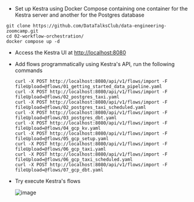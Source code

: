 
- Set up Kestra using Docker Compose containing one container for the Kestra server and another for the Postgres database
  
```
git clone https://github.com/DataTalksClub/data-engineering-zoomcamp.git
cd 02-workflow-orchestration/
docker compose up -d
```

- Access the Kestra UI at [http://localhost:8080](http://localhost:8080])

- Add flows programmatically using Kestra's API, run the following commands
  
  ```
  curl -X POST http://localhost:8080/api/v1/flows/import -F fileUpload=@flows/01_getting_started_data_pipeline.yaml
  curl -X POST http://localhost:8080/api/v1/flows/import -F fileUpload=@flows/02_postgres_taxi.yaml
  curl -X POST http://localhost:8080/api/v1/flows/import -F fileUpload=@flows/02_postgres_taxi_scheduled.yaml
  curl -X POST http://localhost:8080/api/v1/flows/import -F fileUpload=@flows/03_postgres_dbt.yaml
  curl -X POST http://localhost:8080/api/v1/flows/import -F fileUpload=@flows/04_gcp_kv.yaml
  curl -X POST http://localhost:8080/api/v1/flows/import -F fileUpload=@flows/05_gcp_setup.yaml
  curl -X POST http://localhost:8080/api/v1/flows/import -F fileUpload=@flows/06_gcp_taxi.yaml
  curl -X POST http://localhost:8080/api/v1/flows/import -F fileUpload=@flows/06_gcp_taxi_scheduled.yaml
  curl -X POST http://localhost:8080/api/v1/flows/import -F fileUpload=@flows/07_gcp_dbt.yaml
  ```

- Try execute Kestra's flows

  ![image](https://github.com/user-attachments/assets/a6ebf7d2-c113-405d-8e4a-94f3de4c9ffc)

